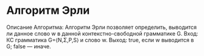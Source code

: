 # Алгоритм Эрли
Описание Алгоритма:
Алгоритм Эрли позволяет определить, выводится ли данное слово w в данной контекстно-свободной грамматике G.
Вход: КС грамматика G=⟨N,Σ,P,S⟩ и слово w.
Выход: true, если w выводится в G; false — иначе.
